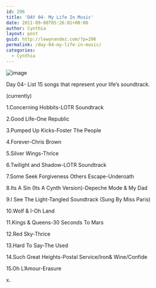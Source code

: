```yaml
---
id: 296
title: 'DAY 04- My Life In Music'
date: 2011-09-08T05:26:01+00:00
author: Cynthia
layout: post
guid: http://lewynandez.com/?p=296
permalink: /day-04-my-life-in-music/
categories:
  - Cynthia
---
```

<img style="display:block;margin-right:auto;margin-left:auto;" alt="image" src="http://i0.wp.com/lewynandez.com/wp-content/uploads/2011/09/wpid-music_lives_every_where_by_lifebug-d3a7k4d.jpeg?w=793" data-recalc-dims="1" />

Day 04- List 15 songs that represent your life’s soundtrack.

(currently)

1.Concerning Hobbits-LOTR Soundtrack
  
2.Good Life-One Republic
  
3.Pumped Up Kicks-Foster The People
  
4.Forever-Chris Brown
  
5.Silver Wings-Thrice
  
6.Twilight and Shadow-LOTR Soundtrack
  
7.Some Seek Forgiveness Others Escape-Underoath
  
8.Its A Sin (Its A Cynth Version)-Depeche Mode & My Dad
  
9.I See The Light-Tangled Soundtrack (Sung By Miss Paris)
  
10.Wolf & I-Oh Land
  
11.Kings & Queens-30 Seconds To Mars
  
12.Red Sky-Thrice
  
13.Hard To Say-The Used
  
14.Such Great Heights-Postal Service/Iron& Wine/Confide 
  
15.Oh L&#8217;Amour-Erasure

x.